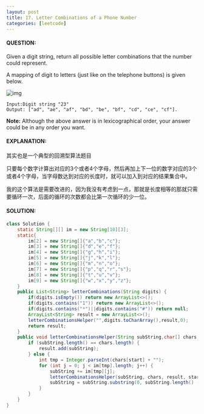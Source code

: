 ```yaml
---
layout: post
title: 17. Letter Combinations of a Phone Number
categories: [leetcode]
---
```


#### QUESTION:

Given a digit string, return all possible letter combinations that the number could represent.

A mapping of digit to letters (just like on the telephone buttons) is given below.

![img](http://upload.wikimedia.org/wikipedia/commons/thumb/7/73/Telephone-keypad2.svg/200px-Telephone-keypad2.svg.png)

```
Input:Digit string "23"
Output: ["ad", "ae", "af", "bd", "be", "bf", "cd", "ce", "cf"].
```

**Note:**
Although the above answer is in lexicographical order, your answer could be in any order you want.

#### EXPLANATION:

其实也是一个典型的回溯型算法题目

只要每个数字计算出对应的3个或者4个字母，然后再加上下一位的数字对应的3个或者4个字母，当字母数达到对应的长度时，就可以加入到对应的结果集合中。

我的这个算法是需要改进的，因为我没有考虑到一点，那就是长度相等的那就只需要循环一次，后面的循环的次数都会比第一次循环的少一位。

#### SOLUTION:

```JAVA
class Solution {
    static String[][] im = new String[10][3];
    static{
        im[2] = new String[]{"a","b","c"};
        im[3] = new String[]{"d","e","f"};
        im[4] = new String[]{"g","h","i"};
        im[5] = new String[]{"j","k","l"};
        im[6] = new String[]{"m","n","o"};
        im[7] = new String[]{"p","q","r","s"};
        im[8] = new String[]{"t","u","v"};
        im[9] = new String[]{"w","x","y","z"};
    }
    public List<String> letterCombinations(String digits) {
        if(digits.isEmpty()) return new ArrayList<>();
        if(digits.contains("1")) return new ArrayList<>();
        if(digits.contains("*")||digits.contains("#")) return null;
        ArrayList<String> result = new ArrayList<>();
        letterCombinationsHelper("",digits.toCharArray(),result,0);
        return result;
    }
    public void letterCombinationsHelper(String subString,char[] chars,List<String> result,int start){
        if (subString.length() == chars.length) {
            result.add(subString);
        } else {
            int tmp = Integer.parseInt(chars[start] + "");
            for (int j = 0; j < im[tmp].length; j++) {
                subString += im[tmp][j];
                letterCombinationsHelper(subString, chars, result, start + 1);
                subString = subString.substring(0, subString.length() - 1);
            }
        }
    }
}
```


